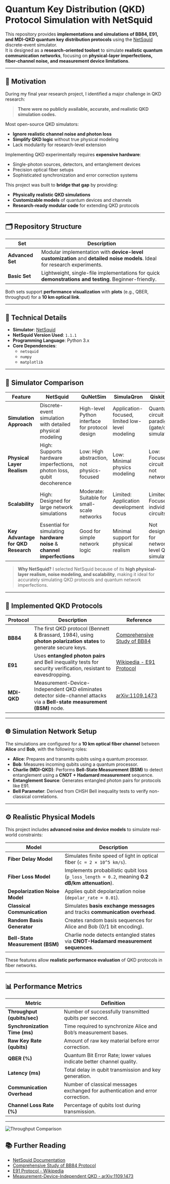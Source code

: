 # Quantum Key Distribution (QKD) Protocol Simulation with NetSquid

This repository provides **implementations and simulations of BB84, E91, and MDI-QKD quantum key distribution protocols** using the [NetSquid](https://netsquid.org/) discrete-event simulator.  
It is designed as a **research-oriented toolset** to simulate **realistic quantum communication networks**, focusing on **physical-layer imperfections, fiber-channel noise, and measurement device limitations**.  

---

## 🎯 Motivation

During my final year research project, I identified a major challenge in QKD research:  
> **There were no publicly available, accurate, and realistic QKD simulation codes.**  

Most open-source QKD simulators:  
- **Ignore realistic channel noise and photon loss**  
- **Simplify QKD logic** without true physical modeling  
- Lack modularity for research-level extension  

Implementing QKD experimentally requires **expensive hardware**:
- Single-photon sources, detectors, and entanglement devices  
- Precision optical fiber setups  
- Sophisticated synchronization and error correction systems  

This project was built to **bridge that gap** by providing:  
- **Physically realistic QKD simulations**  
- **Customizable models** of quantum devices and channels  
- **Research-ready modular code** for extending QKD protocols  

---

## 🗂 Repository Structure

| Set                  | Description |
|----------------------|------------|
| **Advanced Set**     | Modular implementation with **device-level customization** and **detailed noise models**. Ideal for research experiments. |
| **Basic Set**        | Lightweight, single-file implementations for quick **demonstrations and testing**. Beginner-friendly. |

Both sets support **performance visualization** with **plots** (e.g., QBER, throughput) for a **10 km optical link**.

---

## 🔧 Technical Details

- **Simulator**: [NetSquid](https://netsquid.org/)  
- **NetSquid Version Used**: `1.1.1`  
- **Programming Language**: Python 3.x  
- **Core Dependencies**:  
  - `netsquid`  
  - `numpy`  
  - `matplotlib`  

---

## 🔬 Simulator Comparison

| Feature                               | NetSquid                                                                                   | QuNetSim                                                | SimulaQron                                         | Qiskit/Cirq                                          |
|--------------------------------------|-------------------------------------------------------------------------------------------|--------------------------------------------------------|--------------------------------------------------|------------------------------------------------------|
| **Simulation Approach**              | Discrete-event simulation with detailed physical modeling                                  | High-level Python interface for protocol design         | Application-focused, limited low-level modeling  | Quantum circuit paradigm (gate/circuit simulation)   |
| **Physical Layer Realism**           | High: Supports hardware imperfections, photon loss, qubit decoherence                     | Low: High abstraction, not physics-focused             | Low: Minimal physics modeling                     | Low: Focused on circuit logic, not networks         |
| **Scalability**                      | High: Designed for large network simulations                                              | Moderate: Suitable for small-scale networks            | Limited: Application development focus            | Limited: Focused on individual circuits             |
| **Key Advantage for QKD Research**   | Essential for simulating **hardware noise** & **channel imperfections**                  | Good for simple network logic                          | Minimal support for physical realism             | Not designed for network-level QKD simulations      |

> **Why NetSquid?** I selected NetSquid because of its **high physical-layer realism, noise modeling, and scalability**, making it ideal for accurately simulating QKD protocols and quantum network imperfections.

---

## 🧩 Implemented QKD Protocols

| Protocol | Description | Reference |
|----------|-------------|-----------|
| **BB84** | The first QKD protocol (Bennett & Brassard, 1984), using **photon polarization states** to generate secure keys. | [Comprehensive Study of BB84](https://www.researchgate.net/publication/370040044_Comprehensive_Study_of_BB84_A_Quantum_Key_Distribution_Protocol) |
| **E91**  | Uses **entangled photon pairs** and Bell inequality tests for security verification, resistant to eavesdropping. | [Wikipedia - E91 Protocol](https://en.wikipedia.org/wiki/Quantum_key_distribution#E91_protocol:_Artur_Ekert_.281991.29) |
| **MDI-QKD** | Measurement-Device-Independent QKD eliminates detector side-channel attacks via a **Bell-state measurement (BSM)** node. | [arXiv:1109.1473](https://arxiv.org/abs/1109.1473) |

---

## 🌐 Simulation Network Setup

The simulations are configured for a **10 km optical fiber channel** between **Alice** and **Bob**, with the following roles:

- **Alice**: Prepares and transmits qubits using a quantum processor.  
- **Bob**: Measures incoming qubits using a quantum processor.  
- **Charlie (MDI-QKD)**: Performs **Bell-State Measurement (BSM)** to detect entanglement using a **CNOT + Hadamard measurement** sequence.  
- **Entanglement Source**: Generates entangled photon pairs for protocols like E91.  
- **Bell Parameter**: Derived from CHSH Bell inequality tests to verify non-classical correlations.  

---

## ⚙️ Realistic Physical Models

This project includes **advanced noise and device models** to simulate real-world constraints:

| Model                              | Description |
|-----------------------------------|-------------|
| **Fiber Delay Model**             | Simulates finite speed of light in optical fiber (`c = 2 × 10^5 km/s`). |
| **Fiber Loss Model**              | Implements probabilistic qubit loss (`p_loss_length = 0.2`, meaning **0.2 dB/km attenuation**). |
| **Depolarization Noise Model**    | Applies qubit depolarization noise (`depolar_rate = 0.01`). |
| **Classical Communication**       | Simulates **basis exchange messages** and tracks **communication overhead**. |
| **Random Basis Generator**        | Creates random basis sequences for Alice and Bob (0/1 bit encoding). |
| **Bell-State Measurement (BSM)**  | Charlie node detects entangled states via **CNOT-Hadamard measurement sequences**. |

These features allow **realistic performance evaluation** of QKD protocols in fiber networks.

---

## 📊 Performance Metrics

| Metric                        | Definition |
|-------------------------------|-----------|
| **Throughput (qubits/sec)**  | Number of successfully transmitted qubits per second. |
| **Synchronization Time (ms)**| Time required to synchronize Alice and Bob’s measurement bases. |
| **Raw Key Rate (qubits)**    | Amount of raw key material before error correction. |
| **QBER (%)**                 | Quantum Bit Error Rate; lower values indicate better channel quality. |
| **Latency (ms)**             | Total delay in qubit transmission and key generation. |
| **Communication Overhead**   | Number of classical messages exchanged for authentication and error correction. |
| **Channel Loss Rate (%)**    | Percentage of qubits lost during transmission. |

---

![Throughput Comparison](https://github.com/bulithakawushika/QKD-Protocol-Simulation-with-NetSquid/blob/main/Advanced%20Protocol%20Set/Sample%20Results%20Plots/A1%20-%20Throughput%20Comparison.png)

## 📚 Further Reading

- [NetSquid Documentation](https://netsquid.org/docs/latest-release/)  
- [Comprehensive Study of BB84 Protocol](https://www.researchgate.net/publication/370040044_Comprehensive_Study_of_BB84_A_Quantum_Key_Distribution_Protocol)  
- [E91 Protocol - Wikipedia](https://en.wikipedia.org/wiki/Quantum_key_distribution#E91_protocol:_Artur_Ekert_.281991.29)  
- [Measurement-Device-Independent QKD - arXiv:1109.1473](https://arxiv.org/abs/1109.1473)  
